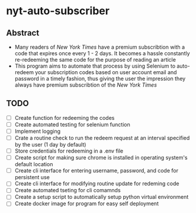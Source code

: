 # nyt-auto-subscriber

## Abstract
- Many readers of *New York Times* have a premium subscribtion with a code that expires once every 1 - 2 days. It becomes a hassle constantly re-redeeming the same code for the purpose of reading an article
- This program aims to automate that process by using Selenium to auto-redeem your subscription codes based on user account email and password in a timely fashion, thus giving the user the impression they always have premium subscribtion of the *New York Times*

## TODO
- [ ] Create function for redeeming the codes
- [ ] Create automated testing for selenium function
- [ ] Implement logging
- [ ] Crate a routine check to run the redeem request at an interval specified by the user (1 day by default)
- [ ] Store credentials for redeeming in a  .env file
- [ ] Create script for making sure chrome is installed in operating system's default location
- [ ] Create cli interface for entering username, password, and code for persistent use
- [ ] Create cli interface for modifying routine update for redeming code
- [ ] Create automated tseting for cli comamnds
- [ ] Create a setup script to automatically setup python virtual environment       
- [ ] Create docker image for program for easy self deployment